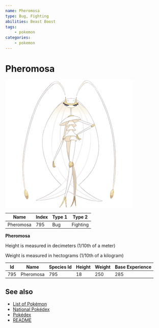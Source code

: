 ```yaml
---
name: Pheromosa
type: Bug, Fighting
abilities: Beast Boost
tags:
    - pokemon
categories:
    - pokemon
---
```


# Pheromosa


![Pheromosa](images/795.png)

| **Name** | **Index** | **Type 1** | **Type 2** |
|----|----|----|----|
| Pheromosa | 795 | Bug | Fighting  |

**Pheromosa** 


Height is measured in decimeters (1/10th of a meter)

Weight is measured in hectograms (1/10th of a kilogram)

| **Id** | **Name** | **Species Id** | **Height** | **Weight** | **Base Experience** |
|--------|----------|----------------|------------|------------|---------------------|
| 795 | Pheromosa | 795 | 18 | 250 | 285 |


## See also

- [List of Pokémon](../pokemon.md)
- [National Pokédex](../national_pokedex.md)
- [Pokédex](../pokedex.md)
- [README](../README.md)
